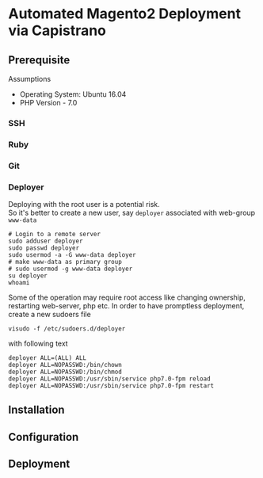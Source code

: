 # Automated Magento2 Deployment via Capistrano

## Prerequisite
Assumptions
- Operating System: Ubuntu 16.04
- PHP Version - 7.0

### SSH
### Ruby
### Git
### Deployer
Deploying with the root user is a potential risk.  
So it's better to create a new user, say `deployer` associated with web-group `www-data`
```
# Login to a remote server
sudo adduser deployer
sudo passwd deployer
sudo usermod -a -G www-data deployer
# make www-data as primary group
# sudo usermod -g www-data deployer
su deployer
whoami
```

Some of the operation may require root access like changing ownership, restarting web-server, php etc.
In order to have promptless deployment, create a new sudoers file
```
visudo -f /etc/sudoers.d/deployer
```
with following text
```
deployer ALL=(ALL) ALL
deployer ALL=NOPASSWD:/bin/chown
deployer ALL=NOPASSWD:/bin/chmod
deployer ALL=NOPASSWD:/usr/sbin/service php7.0-fpm reload
deployer ALL=NOPASSWD:/usr/sbin/service php7.0-fpm restart
```

## Installation

## Configuration

## Deployment
